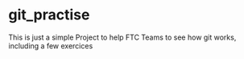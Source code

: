 # git_practise
This is just a simple Project to help FTC Teams to see how git works, including a few exercices
